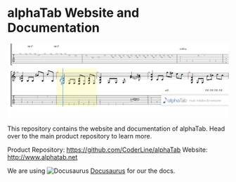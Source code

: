 # alphaTab Website and Documentation

![alphaTab](https://raw.githubusercontent.com/CoderLine/alphaTab/develop/img/banner.png)

This repository contains the website and documentation of alphaTab. Head over to the main product repository to learn more. 

Product Repository: https://github.com/CoderLine/alphaTab
Website: http://www.alphatab.net

We are using <img alt="Docusaurus" src="https://docusaurus.io/img/docusaurus.svg" width="16" /> [Docusaurus](https://docusaurus.io//) for our the docs. 
